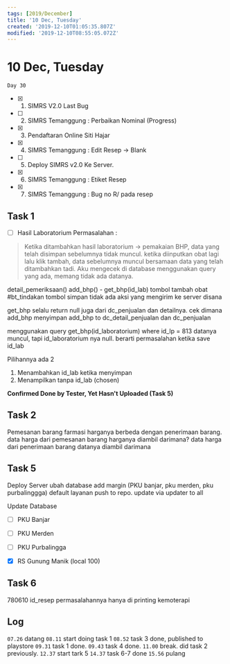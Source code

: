 ```yaml
---
tags: [2019/December]
title: '10 Dec, Tuesday'
created: '2019-12-10T01:05:35.807Z'
modified: '2019-12-10T08:55:05.072Z'
---
```


# 10 Dec, Tuesday

`Day 30`

- [X] 1. SIMRS V2.0 Last Bug
- [ ] 2. SIMRS Temanggung : Perbaikan Nominal (Progress)
- [X] 3. Pendaftaran Online Siti Hajar
- [X] 4. SIMRS Temanggung : Edit Resep -> Blank
- [ ] 5. Deploy SIMRS v2.0 Ke Server.
- [X] 6. SIMRS Temanggung : Etiket Resep
- [X] 7. SIMRS Temanggung : Bug no R/ pada resep

## Task 1

- [ ] Hasil Laboratorium
Permasalahan :
> Ketika ditambahkan hasil laboratorium -> pemakaian BHP, data yang telah disimpan sebelumnya tidak muncul. ketika diinputkan obat lagi lalu klik tambah, data sebelumnya muncul bersamaan data yang telah ditambahkan tadi. Aku mengecek di database menggunakan query yang ada, memang tidak ada datanya. 

detail_pemeriksaan()
add_bhp() - get_bhp(id_lab) tombol tambah obat
#bt_tindakan tombol simpan tidak ada aksi yang mengirim ke server disana

get_bhp selalu return null juga dari dc_penjualan dan detailnya.
cek dimana add_bhp menyimpan
add_bhp to dc_detail_penjualan dan dc_penjualan

menggunakan query get_bhp(id_laboratorium) where id_lp = 813 datanya muncul, tapi id_laboratorium nya null. berarti permasalahan ketika save id_lab

Pilihannya ada 2
1. Menambahkan id_lab ketika menyimpan 
2. Menampilkan tanpa id_lab (chosen)

**Confirmed Done by Tester, Yet Hasn't Uploaded (Task 5)**

## Task 2
Pemesanan barang farmasi harganya berbeda dengan penerimaan barang.
data harga dari pemesanan barang harganya diambil darimana?
data harga dari penerimaan barang datanya diambil darimana

## Task 5
Deploy Server
ubah database add margin
 (PKU banjar, pku merden, pku purbalinggga) default layanan
push to repo.
update via updater to all

Update Database
- [ ] PKU Banjar
- [ ] PKU Merden
- [ ] PKU Purbalingga
- [X] RS Gunung Manik (local 100)


## Task 6
780610 id_resep
permasalahannya hanya di printing kemoterapi

## Log
`07.26` datang
`08.11` start doing task 1
`08.52` task 3 done, published to playstore
`09.31` task 1 done.
`09.43` task 4 done.
`11.00` break. did task 2 previously.
`12.37` start tark 5
`14.37` task 6-7 done
`15.56` pulang
